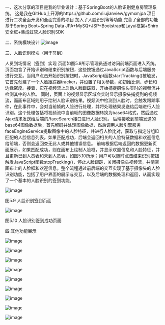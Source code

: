 一、这次分享的项目是我的毕业设计：基于SpringBoot的人脸识别健身房管理系统。
这是我在GitHub上开源的https://github.com/liujianview/gymxmjpa  项目进行二次全面开发和全面完善的项目 
加入了人脸识别等等功能 完善了全部的功能
基于Spring Boot+Spring Data JPA+MySQ+JSP+Bootstrap和Layui框架+Shiro安全框+集成虹软人脸识别SDK

二、系统模块设计
![image](https://github.com/user-attachments/assets/363d08a5-a57e-4e3e-a5fc-929f525e2588)

三、人脸识别模块（用于签到）

人员到场情况（签到）实现
页面如图5.9所示管理员通过访问前端页面进入系统。页面包含了开始识别和结束识别按钮，这些按钮通过JavaScript函数与后端服务进行交互。当用户点击开始识别按钮时，JavaScript函数startTracking()被触发，它首先创建了一个人脸跟踪器tracker，并设置了相关参数，如初始比例、步长和边缘密度。接着，它在视频流上启动人脸跟踪器，开始捕捉摄像头实时的视频流并检测其中的人脸。
同时，页面上的视频显示区域会实时显示摄像头捕捉到的视频流，而画布区域则用于绘制人脸识别结果。视频流中检测到人脸时，会触发跟踪事件，在此事件中，会对当前帧的人脸进行处理，并将处理结果发送给后端进行人脸识别。这个处理包括将视频流中当前帧的图像数据转换为base64格式，然后通过Ajax请求发送给后端的/faceSearch接口进行人脸识别。
后端接收到前端发送的base64图像数据后，首先解码并处理图像数据，然后调用人脸引擎服务faceEngineService提取图像中的人脸特征，并进行人脸比对，获取与指定分组ID匹配的人脸信息列表。如果匹配成功，后端会返回相关的人脸特征数据和欢迎信息给前端，否则会返回查无此人或其他错误信息。
前端根据后端返回的数据更新页面展示，如果匹配成功，则在画布上绘制人脸框，并显示欢迎信息和人脸特征，并且更新已到人员表和未到人员表，如图5.10所示；用户可以随时点击结束识别按钮触发JavaScript函数stopTracking()，停止人脸跟踪，关闭摄像头视频流，并清空画布上的人脸框和欢迎信息。整个流程通过前后端的交互实现了基于摄像头的人脸识别功能，包括了用户界面的展示与交互，以及后端的数据处理和返回，从而实现了一个基本的人脸识别的签到功能。


![image](https://github.com/user-attachments/assets/8845c2f6-739f-4a9f-b578-8fcb86724850)


图5.9 人脸识别签到页面


![image](https://github.com/user-attachments/assets/b59c49d0-c48a-48ba-af3d-85339b183ba5)

图5.10 人脸识别签到成功页面

四.其他功能展示

![image](https://github.com/user-attachments/assets/b30fa1f3-139b-40ef-8e09-2cdd3b0e2bb6)


![image](https://github.com/user-attachments/assets/27e9739c-6be8-468d-b74e-3547744ef580)


![image](https://github.com/user-attachments/assets/60154cb9-a573-4dca-aee9-7c6876f06e62)


![image](https://github.com/user-attachments/assets/ed119b8e-6486-4e10-aa2c-7fbd42711c10)


![image](https://github.com/user-attachments/assets/f6381dff-5793-4f8d-b29c-cd8ba6486869)


![image](https://github.com/user-attachments/assets/7807cd77-c7ee-45e2-806e-310ea18c6cf1)


![image](https://github.com/user-attachments/assets/56407e90-8fa8-4c02-bfd8-4b1c5d3036ee)


![image](https://github.com/user-attachments/assets/0658dc1d-8885-4986-acbb-00982634b532)


![image](https://github.com/user-attachments/assets/6c977532-8f16-48d9-95ba-d66fcf7b6207)







